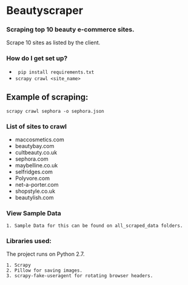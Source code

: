 # Beautyscraper #


### Scraping top 10 beauty e-commerce sites. ###

Scrape 10 sites as listed by the client.


### How do I get set up? ###

* ` pip install requirements.txt`
* `scrapy crawl <site_name> `

## Example of scraping:

`scrapy crawl sephora -o sephora.json`


### List of sites to crawl ###

* maccosmetics.com
* beautybay.com
* cultbeauty.co.uk
* sephora.com
* maybelline.co.uk
* selfridges.com
* Polyvore.com
* net-a-porter.com
* shopstyle.co.uk
* beautylish.com


### View Sample Data ###

	1. Sample Data for this can be found on all_scraped_data folders.


### Libraries used:

The project runs on Python 2.7.

	1. Scrapy
	2. Pillow for saving images.
	3. scrapy-fake-useragent for rotating browser headers.
